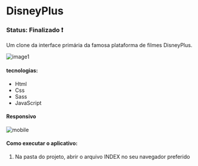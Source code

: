 <h1> DisneyPlus </h1>

<h3> Status: Finalizado ❗ </h3>

<p> Um clone da interface primária da famosa plataforma de filmes DisneyPlus. </p>

![image1](https://user-images.githubusercontent.com/66790414/127543444-c2daf5bf-84a7-45a0-93ea-773724e4629d.jpg)

<h4> tecnologias: </h4>

+ Html
+ Css
+ Sass
+ JavaScript

<h4> Responsivo </h4>

![mobile](https://user-images.githubusercontent.com/66790414/127549677-c10d5b48-702d-4dad-804b-3c77cce86184.jpg)

<h4> Como executar o aplicativo: </h4>

1) Na pasta do projeto, abrir o arquivo INDEX no seu navegador preferido


